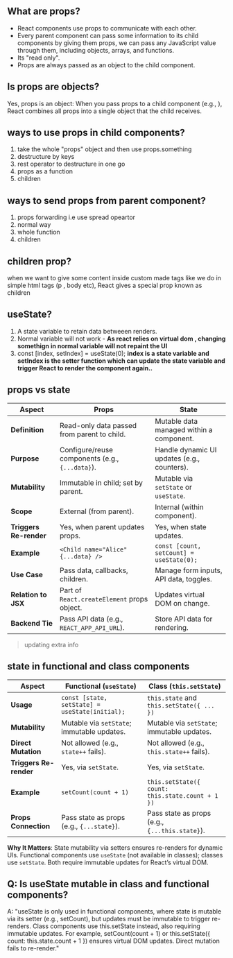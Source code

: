 ## What are props?

- React components use props to communicate with each other.
- Every parent component can pass some information to its child components by giving them props, we can pass any JavaScript value through them, including objects, arrays, and functions.
- Its "read only".
- Props are always passed as an object to the child component.

## Is props are objects?

Yes, props is an object: When you pass props to a child component (e.g., <Child name="Alice" age={30} />), React combines all props into a single object that the child receives.

## ways to use props in child components?

1. take the whole "props" object and then use props.something
2. destructure by keys
3. rest operator to destructure in one go
4. props as a function
5. children

## ways to send props from parent component?

1. props forwarding i.e use spread opeartor
2. normal way
3. whole function
4. children

## children prop?

when we want to give some content inside custom made tags like we do in simple html tags (p , body etc), React gives a special prop known as children

## useState?

1.  A state variable to retain data betweeen renders.
2.  Normal variable will not work - **As react relies on virtual dom , changing somethign in normal variable will not repaint the UI**
3.  const [index, setIndex] = useState(0); **index is a state variable and setIndex is the setter function which can update the state variable and trigger React to render the component again..**

## props vs state

| **Aspect**             | **Props**                                       | **State**                                   |
| ---------------------- | ----------------------------------------------- | ------------------------------------------- |
| **Definition**         | Read-only data passed from parent to child.     | Mutable data managed within a component.    |
| **Purpose**            | Configure/reuse components (e.g., `{...data}`). | Handle dynamic UI updates (e.g., counters). |
| **Mutability**         | Immutable in child; set by parent.              | Mutable via `setState` or `useState`.       |
| **Scope**              | External (from parent).                         | Internal (within component).                |
| **Triggers Re-render** | Yes, when parent updates props.                 | Yes, when state updates.                    |
| **Example**            | `<Child name="Alice" {...data} />`              | `const [count, setCount] = useState(0);`    |
| **Use Case**           | Pass data, callbacks, children.                 | Manage form inputs, API data, toggles.      |
| **Relation to JSX**    | Part of `React.createElement` props object.     | Updates virtual DOM on change.              |
| **Backend Tie**        | Pass API data (e.g., `REACT_APP_API_URL`).      | Store API data for rendering.               |

> updating extra info

## state in functional and class components

| **Aspect**             | **Functional (`useState`)**                    | **Class (`this.setState`)**                      |
| ---------------------- | ---------------------------------------------- | ------------------------------------------------ |
| **Usage**              | `const [state, setState] = useState(initial);` | `this.state` and `this.setState({ ... })`        |
| **Mutability**         | Mutable via `setState`; immutable updates.     | Mutable via `setState`; immutable updates.       |
| **Direct Mutation**    | Not allowed (e.g., `state++` fails).           | Not allowed (e.g., `this.state++` fails).        |
| **Triggers Re-render** | Yes, via `setState`.                           | Yes, via `setState`.                             |
| **Example**            | `setCount(count + 1)`                          | `this.setState({ count: this.state.count + 1 })` |
| **Props Connection**   | Pass state as props (e.g., `{...state}`).      | Pass state as props (e.g., `{...this.state}`).   |

**Why It Matters**: State mutability via setters ensures re-renders for dynamic UIs. Functional components use `useState` (not available in classes); classes use `setState`. Both require immutable updates for React’s virtual DOM.

## Q: Is useState mutable in class and functional components?

A: "useState is only used in functional components, where state is mutable via its setter (e.g., setCount), but updates must be immutable to trigger re-renders. Class components use this.setState instead, also requiring immutable updates. For example, setCount(count + 1) or this.setState({ count: this.state.count + 1 }) ensures virtual DOM updates. Direct mutation fails to re-render."
